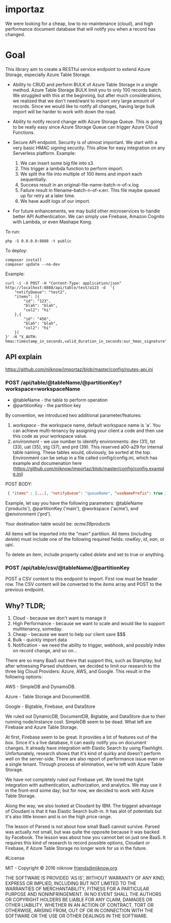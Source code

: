 # importaz
We were looking for a cheap, low to no-maintenance (cloud), and high performance document database that will notify you when a record has changed.  

# Goal
This library aim to create a RESTful service endpoint to extend Azure Storage, especially Azure Table Storage.

* Ability to CRUD and perform BULK of Azure Table Storage in a single method.  Azure Table Storage BULK limit you to only 100 records batch.  We struggled with this at the beginning, but after much considerations, we realized that we don't need/want to import very large amount of records.  Since we would like to notify all changes, having large bulk import will be harder to work with down the road.

* Ability to notify record change with Azure Storage Queue.
This is going to be really easy since Azure Storage Queue can trigger Azure Cloud Functions.

* Secure API endpoint.
Security is of utmost important.  We start with a very basic HMAC signing security.  This allow for easy integration on any Serverless platform.  Example: 
    1. We can insert some big file into s3.
    2. This trigger a lambda function to perform import.
    3. We split the file into multiple of 100 items and import each sequentially.
    4. Success result in an original-file-name-batch-n-of-x.log
    5. Failure result in filename-batch-n-of-x.err.  This file maybe queued up for retry at a later time.
    6. We have audit logs of our import.

* For future enhancements, we may build other microservices to handle better API Authentication.  We can simply use Firebase, Amazon Cognito with Lambda, or even Mashape Kong.

To run:
```
php -S 0.0.0.0:8888 -t public
```

To deploy:
```
composer install
composer update --no-dev
```

Example:
```
curl -i -X POST -H "Content-Type: application/json" http://localhost:8888/api/table/test/a123 -d  '{
    "notifyQueue": "test2",
    "items": [{
        "id": "123",
        "blah": "blah",
        "col2": "hi"
    },{
        "id": "456",
        "blah": "blah",
        "col2": "hi"
    }]
}' -H "X_AUTH: hmac:timestamp_in_seconds,valid_duration_in_seconds:our_hmac_signature"
```

## API explain
https://github.com/niiknow/importaz/blob/master/config/routes-api.ini

### POST /api/table/@tableName/@partitionKey?workspace=workspaceName
* @tableName - the table to perform operation
* @partitionKey - the partition key

By convention, we introduced two additional parameter/features:

1. *workspace* - the workspace name, default workspace name is 'a'.  You can achieve multi-tenancy by assigning your client a code and then use this code as your workspace value.
2. *environment* - we use number to identify environments: dev (31), tst (33), uat (35), stg (37), and prd (39).  This reserved a00-a29 for internal table naming.  These tables would, obviously, be sorted at the top.  Environment can be setup in a file called config/config.ini, which has example and documenation here (https://github.com/niiknow/importaz/blob/master/config/config.example.ini) 

POST BODY:
``` json
 { "items" : [...], "notifyQueue": "queueName", "useNamePrefix": true }
```

Example, let say you have the following parameters: @tableName ('products'), @partitionKey ('main'), @workspace ('acme'), and @environment ('prd').

Your destination table would be: *acme39products*

All items will be imported into the "main" partition.  All items (including *delete*) must include one of the following required fields: *rowKey*, *id*, *ean*, or *upc*.

To delete an item, include property called *delete* and set to true or anything.

### POST /api/table/csv/@tableName/@partitionKey
POST a CSV content to this endpoint to import.  First row must be header row.  The CSV content will be converted to the *items* array and POST to the previous endpoint.

## Why? TLDR;
1. Cloud - because we don't want to manage it
2. High Performance - because we want to scale and would like to support multitenancy, someday.
3. Cheap - because we want to help our client save $$$
4. Bulk - quickly import data
5. Notification - we need the ability to trigger, webhook, and possibly index on record change, and so on...

There are so many BaaS out there that support this, such as Stamplay; but after witnessing Parsed shutdown, we decided to limit our research to the  three big Cloud Providers: Azure, AWS, and Google.  This result in the following options:

AWS - SimpleDB and DynamoDB.

Azure - Table Storage and DocumentDB.

Google -  Bigtable, Firebase, and DataStore

We ruled out DynamicDB, DocumentDB, Bigtable, and DataStore due to their  running node/instance cost.  SimpleDB seem to be dead.  What left are Firebase and Azure Table Storage.  

At first, Firebase seem to be great.  It provides a lot of features out of the box.  Since it's a live database, it can easily notify you on document changes.  It already have integration with Elastic Search by using Flashlight.  Unfortunately, research shows that it's kind of quirky and doesn't perform well on the server-side.  There are also report of performance issue even on a single tenant.  Through process of elimination, we're left with Azure Table Storage.

We have not completely ruled out Firebase yet.  We loved the tight integration with authentication, authorization, and analytics.  We may use it in the front-end some day; but for now, we decided to work with Azure Table Storage.

Along the way, we also looked at Cloudant by IBM.  The biggest advantage of Cloudant is that it has Elastic Search built-in.  It has alot of potentials but it's also little known and is on the high price range.  

The lesson of Parsed is not about how small BaaS cannot survive.  Parsed was actually not small, but was quite the opposite because it was backed by Facebook.  The lesson was about how you cannot bet on just one BaaS.  It requires this kind of research to record possible options, Cloudant or Firebase, if Azure Table Storage no longer work for us in the future.  

#License

MIT - Copyright © 2016 niiknow friends@niiknow.org

THE SOFTWARE IS PROVIDED 'AS IS', WITHOUT WARRANTY OF ANY KIND, EXPRESS OR IMPLIED, INCLUDING BUT NOT LIMITED TO THE WARRANTIES OF MERCHANTABILITY, FITNESS FOR A PARTICULAR PURPOSE AND NONINFRINGEMENT. IN NO EVENT SHALL THE AUTHORS OR COPYRIGHT HOLDERS BE LIABLE FOR ANY CLAIM, DAMAGES OR OTHER LIABILITY, WHETHER IN AN ACTION OF CONTRACT, TORT OR OTHERWISE, ARISING FROM, OUT OF OR IN CONNECTION WITH THE SOFTWARE OR THE USE OR OTHER DEALINGS IN THE SOFTWARE.